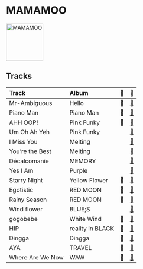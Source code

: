
# MAMAMOO


<img src="https://i.scdn.co/image/ab6761610000e5ebe12972169702affd7a4c48ec" alt="MAMAMOO" width="100" />

## Tracks

| Track            | Album            | 💚   | 🔗                                                          |
|:-----------------|:-----------------|:----|:-----------------------------------------------------------|
| Mr-Ambiguous     | Hello            | 💚   | [🔗](https://open.spotify.com/track/4VOZzJeoNhvvTaGTztogVt) |
| Piano Man        | Piano Man        | 💚   | [🔗](https://open.spotify.com/track/2CC7fLFEcJBrO82NUwi9Op) |
| AHH OOP!         | Pink Funky       | 💚   | [🔗](https://open.spotify.com/track/5bhPsVZrng5VjNKh822yJH) |
| Um Oh Ah Yeh     | Pink Funky       |     | [🔗](https://open.spotify.com/track/0icGgAiUx5b0amQLycmGUr) |
| I Miss You       | Melting          |     | [🔗](https://open.spotify.com/track/6XmZNkGNEJngWnT7ITrLpV) |
| You’re the Best  | Melting          |     | [🔗](https://open.spotify.com/track/3BUZUCu1uHaTvroizwqLHt) |
| Décalcomanie     | MEMORY           |     | [🔗](https://open.spotify.com/track/5WitNasXEIRptoLIQUcXMx) |
| Yes I Am         | Purple           |     | [🔗](https://open.spotify.com/track/3RqUX4U46H6TPdH30gPy4k) |
| Starry Night     | Yellow Flower    | 💚   | [🔗](https://open.spotify.com/track/5MaDeMdqsPsZTxNWdEZPVH) |
| Egotistic        | RED MOON         | 💚   | [🔗](https://open.spotify.com/track/5Z4aqpT39KpY8gbHoJWdou) |
| Rainy Season     | RED MOON         | 💚   | [🔗](https://open.spotify.com/track/7u0ErMhA3PliMLkph2jlCM) |
| Wind flower      | BLUE;S           |     | [🔗](https://open.spotify.com/track/2qwyjoSsSr3M7HTt611Q5O) |
| gogobebe         | White Wind       | 💚   | [🔗](https://open.spotify.com/track/6E7jAJN2e3znSHyPCdQqx8) |
| HIP              | reality in BLACK | 💚   | [🔗](https://open.spotify.com/track/24nK8tW7Pt3Inh2utttuoG) |
| Dingga           | Dingga           | 💚   | [🔗](https://open.spotify.com/track/0bDYceyQd1jnJO4sK47YxU) |
| AYA              | TRAVEL           | 💚   | [🔗](https://open.spotify.com/track/4BZXVFYCb76Q0Klojq4piV) |
| Where Are We Now | WAW              | 💚   | [🔗](https://open.spotify.com/track/0cLXk75Pan3mhRlWqHiynh) |